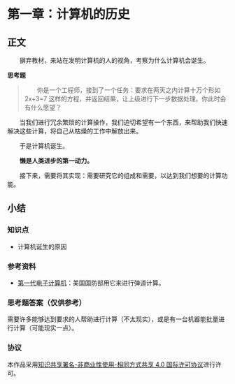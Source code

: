 # 第一章：计算机的历史

## 正文

　　摒弃教材，来站在发明计算机的人的视角，考察为什么计算机会诞生。

**思考题**

> 　　你是一个工程师，接到了一个任务：要求在两天之内计算十万个形如 2x+3=7 这样的方程，并返回结果，让上级进行下一步数据处理。你此时会有什么愿望？

　　当我们进行冗余繁琐的计算操作，我们迫切希望有一个东西，来帮助我们快速解决这些计算，将自己从枯燥的工作中解放出来。

　　于是计算机诞生。

　　**懒是人类进步的第一动力。**

　　接下来，需要将其实现：需要研究它的组成和需要，以达到我们想要的计算功能。

## 小结

### 知识点

- 计算机诞生的原因

### 参考资料

- [第一代电子计算机](https://baike.baidu.com/item/%E7%AC%AC%E4%B8%80%E4%BB%A3%E7%94%B5%E5%AD%90%E8%AE%A1%E7%AE%97%E6%9C%BA/1430548)：美国国防部用它来进行弹道计算。

### 思考题答案（仅供参考）

需要许多能够达到要求的人帮助进行计算（不太现实），或是有一台机器能批量进行计算（可能现实一点）。

### 协议

本作品采用<a rel="license" href="http://creativecommons.org/licenses/by-nc-sa/4.0/">知识共享署名-非商业性使用-相同方式共享 4.0 国际许可协议</a>进行许可。

